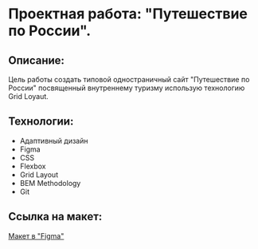 # Проектная работа: "Путешествие по России". 

## Описание: 

Цель работы создать типовой одностраничный сайт "Путешествие по России" посвященный внутреннему туризму использую технологию Grid Loyaut.

## Технологии: 

* Адаптивный дизайн
* Figma
* CSS
* Flexbox 
* Grid Layout 
* BEM Methodology 
* Git

## Ссылка на макет: 

[Макет в "Figma"](https://www.figma.com/file/5S2WSbEFL6awjVWJ0NWL8Q/Sprint-3_-Russia-_-desktop-%2B-mobile?node-id=28503%3A0&t=WrGvGSuYsuPDazLJ-0)
